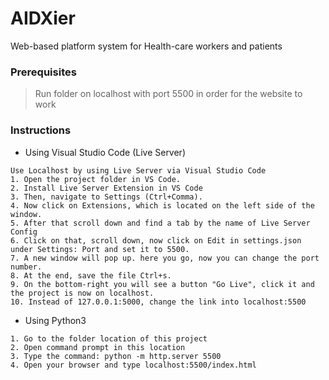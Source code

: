 # AIDXier
 Web-based platform system for Health-care workers and patients

### Prerequisites
> Run folder on localhost with port 5500 in order for the website to work

### Instructions

* Using Visual Studio Code (Live Server)
``` 
Use Localhost by using Live Server via Visual Studio Code
1. Open the project folder in VS Code.
2. Install Live Server Extension in VS Code
3. Then, navigate to Settings (Ctrl+Comma).
4. Now click on Extensions, which is located on the left side of the window. 
5. After that scroll down and find a tab by the name of Live Server Config
6. Click on that, scroll down, now click on Edit in settings.json under Settings: Port and set it to 5500.
7. A new window will pop up. here you go, now you can change the port number.
8. At the end, save the file Ctrl+s.
9. On the bottom-right you will see a button "Go Live", click it and the project is now on localhost.
10. Instead of 127.0.0.1:5000, change the link into localhost:5500

```

* Using Python3
```
1. Go to the folder location of this project
2. Open command prompt in this location
3. Type the command: python -m http.server 5500
4. Open your browser and type localhost:5500/index.html
```